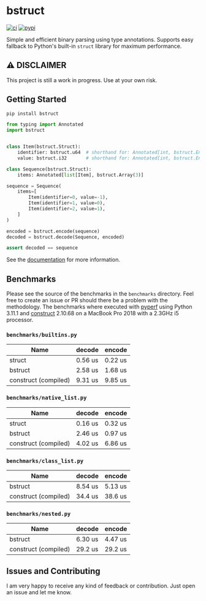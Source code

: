 # bstruct

[![ci](https://github.com/flxbe/bstruct/actions/workflows/ci.yml/badge.svg)](https://github.com/flxbe/bstruct/actions/workflows/ci.yml)
[![pypi](https://img.shields.io/pypi/v/bstruct)](https://pypi.org/project/bstruct/)

<!-- start elevator-pitch -->

Simple and efficient binary parsing using type annotations.
Supports easy fallback to Python's built-in `struct` library for maximum performance.

<!-- end elevator-pitch -->

## ⚠️ DISCLAIMER

This project is still a work in progress. Use at your own risk.

## Getting Started

<!-- start quickstart -->

```bash
pip install bstruct
```

```python
from typing import Annotated
import bstruct


class Item(bstruct.Struct):
    identifier: bstruct.u64  # shorthand for: Annotated[int, bstruct.Encodings.u64]
    value: bstruct.i32       # shorthand for: Annotated[int, bstruct.Encodings.i32]

class Sequence(bstruct.Struct):
    items: Annotated[list[Item], bstruct.Array(3)]

sequence = Sequence(
    items=[
        Item(identifier=0, value=-1),
        Item(identifier=1, value=0),
        Item(identifier=2, value=1),
    ]
)

encoded = bstruct.encode(sequence)
decoded = bstruct.decode(Sequence, encoded)

assert decoded == sequence
```

<!-- end quickstart -->

See the [documentation](https://bstruct.readthedocs.io/) for more information.

## Benchmarks

Please see the source of the benchmarks in the `benchmarks` directory.
Feel free to create an issue or PR should there be a problem with the methodology.
The benchmarks where executed with
[pyperf](https://github.com/psf/pyperf)
using Python 3.11.1 and
[construct](https://pypi.org/project/construct/) 2.10.68
on a MacBook Pro 2018 with a 2.3GHz i5 processor.

### `benchmarks/builtins.py`

| Name                 | decode  | encode  |
| -------------------- | ------- | ------- |
| struct               | 0.56 us | 0.22 us |
| bstruct              | 2.58 us | 1.68 us |
| construct (compiled) | 9.31 us | 9.85 us |

### `benchmarks/native_list.py`

| Name                 | decode  | encode  |
| -------------------- | ------- | ------- |
| struct               | 0.16 us | 0.32 us |
| bstruct              | 2.46 us | 0.97 us |
| construct (compiled) | 4.02 us | 6.86 us |

### `benchmarks/class_list.py`

| Name                 | decode  | encode  |
| -------------------- | ------- | ------- |
| bstruct              | 8.54 us | 5.13 us |
| construct (compiled) | 34.4 us | 38.6 us |

### `benchmarks/nested.py`

| Name                 | decode  | encode  |
| -------------------- | ------- | ------- |
| bstruct              | 6.30 us | 4.47 us |
| construct (compiled) | 29.2 us | 29.2 us |

## Issues and Contributing

I am very happy to receive any kind of feedback or contribution.
Just open an issue and let me know.
